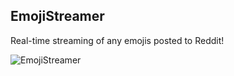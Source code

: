 ## EmojiStreamer

Real-time streaming of any emojis posted to Reddit!

![EmojiStreamer](https://github.com/healeycodes/EmojiStreamer/blob/master/preview.png)
